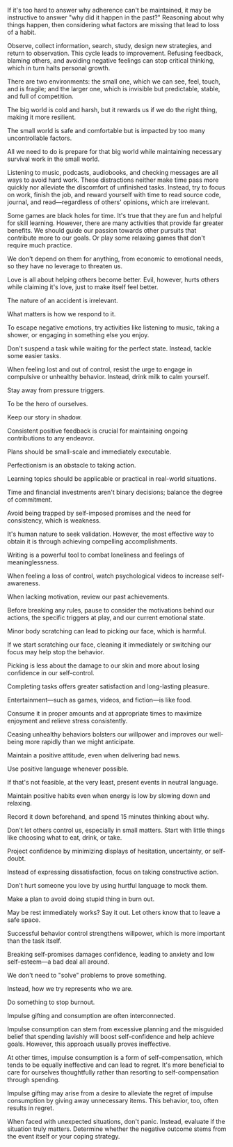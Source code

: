 
If it's too hard to answer why adherence can't be maintained, it may be instructive to answer "why did it happen in the past?" 
Reasoning about why things happen, then considering what factors are missing that lead to loss of a habit.

Observe, collect information, search, study, design new strategies, and return to observation.
This cycle leads to improvement.
Refusing feedback, blaming others, and avoiding negative feelings can stop critical thinking, which in turn halts personal growth.

There are two environments: the small one, which we can see, feel, touch, and is fragile; and the larger one, which is invisible but predictable, stable, and full of competition.

The big world is cold and harsh, but it rewards us if we do the right thing, making it more resilient.

The small world is safe and comfortable but is impacted by too many uncontrollable factors.

All we need to do is prepare for that big world while maintaining necessary survival work in the small world.

Listening to music, podcasts, audiobooks, and checking messages are all ways to avoid hard work. These distractions neither make time pass more quickly nor alleviate the discomfort of unfinished tasks. Instead, try to focus on work, finish the job, and reward yourself with time to read source code, journal, and read—regardless of others' opinions, which are irrelevant.

Some games are black holes for time. It's true that they are fun and helpful for skill learning. However, there are many activities that provide far greater benefits. We should guide our passion towards other pursuits that contribute more to our goals. Or play some relaxing games that don't require much practice.

We don't depend on them for anything, from economic to emotional needs, so they have no leverage to threaten us.

Love is all about helping others become better. Evil, however, hurts others while claiming it's love, just to make itself feel better.

The nature of an accident is irrelevant.

What matters is how we respond to it.

To escape negative emotions, try activities like listening to music, taking a shower, or engaging in something else you enjoy.

Don't suspend a task while waiting for the perfect state. Instead, tackle some easier tasks.

When feeling lost and out of control, resist the urge to engage in compulsive or unhealthy behavior. Instead, drink milk to calm yourself.

Stay away from pressure triggers.

To be the hero of ourselves.

Keep our story in shadow.

Consistent positive feedback is crucial for maintaining ongoing contributions to any endeavor.

Plans should be small-scale and immediately executable.

Perfectionism is an obstacle to taking action.

Learning topics should be applicable or practical in real-world situations.

Time and financial investments aren't binary decisions; balance the degree of commitment.

Avoid being trapped by self-imposed promises and the need for consistency, which is weakness.

It's human nature to seek validation. However, the most effective way to obtain it is through achieving compelling accomplishments.

Writing is a powerful tool to combat loneliness and feelings of meaninglessness.

When feeling a loss of control, watch psychological videos to increase self-awareness.

When lacking motivation, review our past achievements.

Before breaking any rules, pause to consider the motivations behind our actions, the specific triggers at play, and our current emotional state.

Minor body scratching can lead to picking our face, which is harmful.

If we start scratching our face, cleaning it immediately or switching our focus may help stop the behavior.

Picking is less about the damage to our skin and more about losing confidence in our self-control.

Completing tasks offers greater satisfaction and long-lasting pleasure.

Entertainment—such as games, videos, and fiction—is like food.

Consume it in proper amounts and at appropriate times to maximize enjoyment and relieve stress consistently.

Ceasing unhealthy behaviors bolsters our willpower and improves our well-being more rapidly than we might anticipate.

Maintain a positive attitude, even when delivering bad news.

Use positive language whenever possible.

If that's not feasible, at the very least, present events in neutral language.

Maintain positive habits even when energy is low by slowing down and relaxing.

Record it down beforehand, and spend 15 minutes thinking about why.

Don't let others control us, especially in small matters. Start with little things like choosing what to eat, drink, or take.

Project confidence by minimizing displays of hesitation, uncertainty, or self-doubt.

Instead of expressing dissatisfaction, focus on taking constructive action.

Don't hurt someone you love by using hurtful language to mock them.

Make a plan to avoid doing stupid thing in burn out.

May be rest immediately works? Say it out. Let others know that to leave a safe space.

Successful behavior control strengthens willpower, which is more important than the task itself.

Breaking self-promises damages confidence, leading to anxiety and low self-esteem—a bad deal all around.

We don't need to "solve" problems to prove something.

Instead, how we try represents who we are.

Do something to stop burnout.

Impulse gifting and consumption are often interconnected.

Impulse consumption can stem from excessive planning and the misguided belief that spending lavishly will boost self-confidence and help achieve goals. However, this approach usually proves ineffective.

At other times, impulse consumption is a form of self-compensation, which tends to be equally ineffective and can lead to regret. It's more beneficial to care for ourselves thoughtfully rather than resorting to self-compensation through spending.

Impulse gifting may arise from a desire to alleviate the regret of impulse consumption by giving away unnecessary items. This behavior, too, often results in regret.

When faced with unexpected situations, don't panic. Instead, evaluate if the situation truly matters. Determine whether the negative outcome stems from the event itself or your coping strategy.